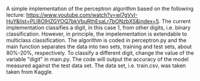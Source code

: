 A simple implementation of the perceptron algorithm based on the following lecture: https://www.youtube.com/watch?v=wl7gVvI-HuY&list=PLl8OlHZGYOQ7bkVbuRthEsaLr7bONzbXS&index=5.
The current implementation classifies a digit, in this case 1, from other digits, i.e. binary classification.
However, in principle, the impelementation is extendable to multiclass classification.
The algorithm is coded in perceptron.py and the main function separates the data into two sets, training and test sets, about 80%-20%, respectively.
To classify a different digit, change the value of the variable "digit" in main.py.
The code will output the accuracy of the model measured against the test data set.
The data set, i.e. train.csv, was taken taken from Kaggle.